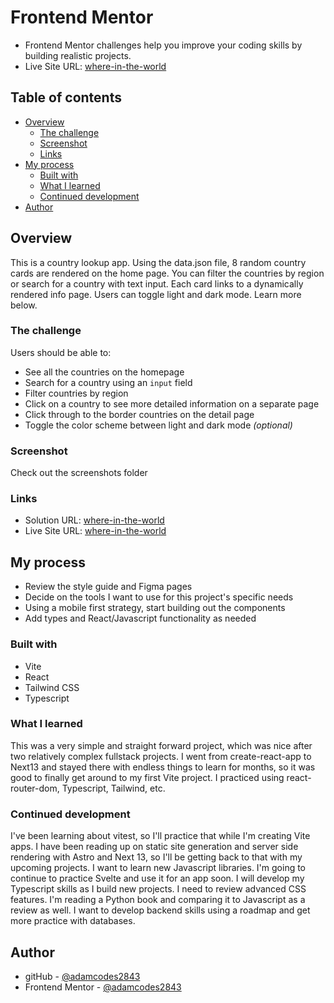 # Frontend Mentor

- Frontend Mentor challenges help you improve your coding skills by building realistic projects. 
- Live Site URL: [where-in-the-world](https://where-in-the-world-murex.vercel.app/)

## Table of contents

- [Overview](#overview)
  - [The challenge](#the-challenge)
  - [Screenshot](#screenshot)
  - [Links](#links)
- [My process](#my-process)
  - [Built with](#built-with)
  - [What I learned](#what-i-learned)
  - [Continued development](#continued-development)
- [Author](#author)

## Overview

This is a country lookup app. Using the data.json file, 8 random country cards are rendered on the home page. You can filter the countries by region or search for a country with text input. Each card links to a dynamically rendered info page. Users can toggle light and dark mode. Learn more below.

### The challenge

Users should be able to:

- See all the countries on the homepage
- Search for a country using an `input` field
- Filter countries by region
- Click on a country to see more detailed information on a separate page
- Click through to the border countries on the detail page
- Toggle the color scheme between light and dark mode *(optional)*

### Screenshot

Check out the screenshots folder

### Links

- Solution URL: [where-in-the-world](https://github.com/adamcodes2843/where-in-the-world)
- Live Site URL: [where-in-the-world](https://where-in-the-world-murex.vercel.app/)

## My process

- Review the style guide and Figma pages
- Decide on the tools I want to use for this project's specific needs
- Using a mobile first strategy, start building out the components
- Add types and React/Javascript functionality as needed

### Built with

- Vite
- React
- Tailwind CSS
- Typescript

### What I learned

This was a very simple and straight forward project, which was nice after two relatively complex fullstack projects. I went from create-react-app to Next13 and stayed there with endless things to learn for months, so it was good to finally get around to my first Vite project. I practiced using react-router-dom, Typescript, Tailwind, etc. 

### Continued development

I've been learning about vitest, so I'll practice that while I'm creating Vite apps. I have been reading up on static site generation and server side rendering with Astro and Next 13, so I'll be getting back to that with my upcoming projects. I want to learn new Javascript libraries. I'm going to continue to practice Svelte and use it for an app soon. I will develop my Typescript skills as I build new projects. I need to review advanced CSS features. I'm reading a Python book and comparing it to Javascript as a review as well. I want to develop backend skills using a roadmap and get more practice with databases. 

## Author

- gitHub - [@adamcodes2843](https://github.com/adamcodes2843)
- Frontend Mentor - [@adamcodes2843](https://www.frontendmentor.io/profile/adamcodes2843)
